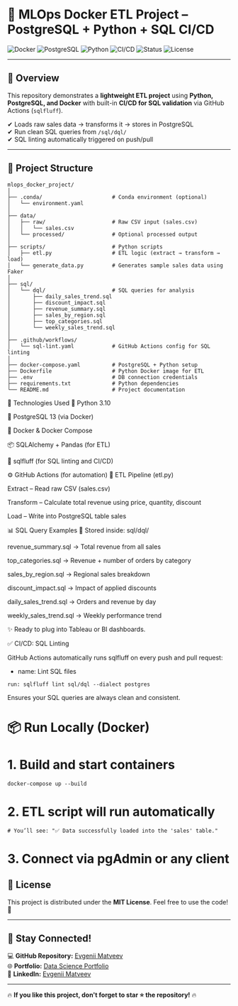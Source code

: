 # 🧪 MLOps Docker ETL Project – PostgreSQL + Python + SQL CI/CD

![Docker](https://img.shields.io/badge/Docker-Containerized-blue) ![PostgreSQL](https://img.shields.io/badge/PostgreSQL-13+-blue) ![Python](https://img.shields.io/badge/Python-3.10-yellow) ![CI/CD](https://img.shields.io/badge/GitHub_Actions-CI%2FCD-green) ![Status](https://img.shields.io/badge/Status-Active-brightgreen) ![License](https://img.shields.io/badge/License-MIT-lightgrey)

---

## 🚀 Overview

This repository demonstrates a **lightweight ETL project** using **Python, PostgreSQL, and Docker** with built-in **CI/CD for SQL validation** via GitHub Actions (`sqlfluff`).

✔ Loads raw sales data → transforms it → stores in PostgreSQL  
✔ Run clean SQL queries from `/sql/dql/`  
✔ SQL linting automatically triggered on push/pull  

---

## 📁 Project Structure

```
mlops_docker_project/
│
├── .conda/                      # Conda environment (optional)
│   └── environment.yaml
│
├── data/
│   ├── raw/                     # Raw CSV input (sales.csv)
│   │   └── sales.csv
│   └── processed/               # Optional processed output
│
├── scripts/                     # Python scripts
│   ├── etl.py                   # ETL logic (extract → transform → load)
│   └── generate_data.py         # Generates sample sales data using Faker
│
├── sql/
│   └── dql/                     # SQL queries for analysis
│       ├── daily_sales_trend.sql
│       ├── discount_impact.sql
│       ├── revenue_summary.sql
│       ├── sales_by_region.sql
│       ├── top_categories.sql
│       └── weekly_sales_trend.sql
│
├── .github/workflows/
│   └── sql-lint.yaml            # GitHub Actions config for SQL linting
│
├── docker-compose.yaml          # PostgreSQL + Python setup
├── Dockerfile                   # Python Docker image for ETL
├── .env                         # DB connection credentials
├── requirements.txt             # Python dependencies
└── README.md                    # Project documentation
```
🧰 Technologies Used
🐍 Python 3.10

🐘 PostgreSQL 13 (via Docker)

🐳 Docker & Docker Compose

📦 SQLAlchemy + Pandas (for ETL)

🧽 sqlfluff (for SQL linting and CI/CD)

⚙️ GitHub Actions (for automation)
🧩 ETL Pipeline (etl.py)

Extract – Read raw CSV (sales.csv)

Transform – Calculate total revenue using price, quantity, discount

Load – Write into PostgreSQL table sales

📊 SQL Query Examples
📁 Stored inside: sql/dql/

revenue_summary.sql → Total revenue from all sales

top_categories.sql → Revenue + number of orders by category

sales_by_region.sql → Regional sales breakdown

discount_impact.sql → Impact of applied discounts

daily_sales_trend.sql → Orders and revenue by day

weekly_sales_trend.sql → Weekly performance trend

✨ Ready to plug into Tableau or BI dashboards.



✅ CI/CD: SQL Linting

GitHub Actions automatically runs sqlfluff on every push and pull request:

- name: Lint SQL files
```
run: sqlfluff lint sql/dql --dialect postgres
```
Ensures your SQL queries are always clean and consistent.

#  📦 Run Locally (Docker)

# 1. Build and start containers
```
docker-compose up --build
```
# 2. ETL script will run automatically
```
# You’ll see: "✅ Data successfully loaded into the 'sales' table."
```
# 3. Connect via pgAdmin or any client


## 📜 License  
This project is distributed under the **MIT License**. Feel free to use the code! 🚀  

---

## 📢 Stay Connected!  
💻 **GitHub Repository:** [Evgenii Matveev](https://github.com/evgeniimatveev)  
🌐 **Portfolio:** [Data Science Portfolio](https://www.datascienceportfol.io/evgeniimatveevusa)  
📌 **LinkedIn:** [Evgenii Matveev](https://www.linkedin.com/in/evgenii-matveev-510926276/)  


---

🔥 **If you like this project, don't forget to star ⭐ the repository!** 🔥

